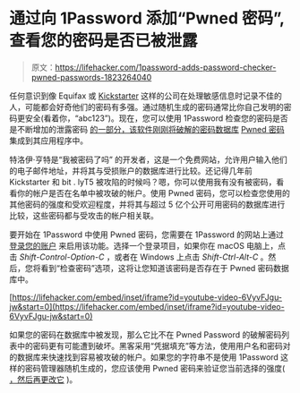 # 通过向 1Password 添加“Pwned 密码”,查看您的密码是否已被泄露

> 原文：<https://lifehacker.com/1password-adds-password-checker-pwned-passwords-1823264040>

任何意识到像 Equifax 或 [Kickstarter](https://lifehacker.com/15-million-hacked-kickstarter-and-bitly-passwords-are-n-1819216049) 这样的公司在处理敏感信息时记录不佳的人，可能都会好奇他们的密码有多强。通过随机生成的密码通常比你自己发明的密码更安全(看着你，“abc123”)。现在，您可以使用 1Password 检查您的密码是否是不断增加的泄露密码 [的一部分，该软件刚刚将破解的密码数据库](https://blog.agilebits.com/2018/02/22/finding-pwned-passwords-with-1password/) [Pwned 密码](https://haveibeenpwned.com/Passwords) 集成到其应用程序中。



特洛伊·亨特是“我被密码了吗” 的开发者，这是一个免费网站，允许用户输入他们的电子邮件地址，并将其与受损账户的数据库进行比较。还记得几年前 Kickstarter 和 bit . lyT5 被攻陷的时候吗？嗯，你可以使用我有没有被密码，看看你的帐户是否在名单中被攻破的帐户。使用 Pwned 密码，您可以检查您使用的其他密码的强度和受欢迎程度，并将其与超过 5 亿个公开可用密码的数据库进行比较，这些密码都与受攻击的帐户相关联。

要开始在 1Password 中使用 Pwned 密码，您需要在 1Password 的网站上通过 [登录您的账户](https://start.1password.com/) 来启用该功能。选择一个登录项目，如果你在 macOS 电脑上，点击 *Shift-Control-Option-C* ，或者在 Windows 上点击 *Shift-Ctrl-Alt-C* 。然后，您将看到“检查密码”选项，这将让您知道该密码是否存在于 Pwned 密码数据库中。

 [https://lifehacker.com/embed/inset/iframe?id=youtube-video-6VyvFJgu-jw&start=0](https://lifehacker.com/embed/inset/iframe?id=youtube-video-6VyvFJgu-jw&start=0) 

如果您的密码在数据库中被发现，那么它比不在 Pwned Password 的破解密码列表中的密码更有可能遭到破坏。黑客采用“凭据填充”等方法，使用用户名和密码对的数据库来快速找到容易被攻破的帐户。如果您的字符串不是使用 1Password 这样的密码管理器随机生成的，您应该使用 Pwned 密码来验证您当前选择的强度( [，然后再更改它](https://lifehacker.com/how-to-create-a-strong-password-1797681069) )。